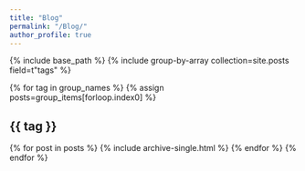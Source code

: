 ```yaml
---
title: "Blog"
permalink: "/Blog/"
author_profile: true
---
```


{% include base_path %}
{% include group-by-array collection=site.posts field=t"tags" %}

{% for tag in group_names %}
    {% assign posts=group_items[forloop.index0] %}
    <h2 id="{{ tag | slugify }}" class="archive__substitute">{{ tag }}</h2>
    {% for post in posts %}
        {% include archive-single.html %}
    {% endfor %}
{% endfor %}
